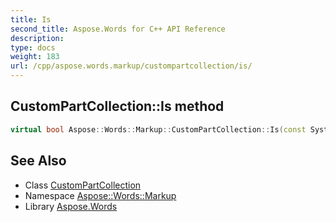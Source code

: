 ```yaml
---
title: Is
second_title: Aspose.Words for C++ API Reference
description: 
type: docs
weight: 183
url: /cpp/aspose.words.markup/custompartcollection/is/
---
```

## CustomPartCollection::Is method




```cpp
virtual bool Aspose::Words::Markup::CustomPartCollection::Is(const System::TypeInfo &target) const override
```

## See Also

* Class [CustomPartCollection](../)
* Namespace [Aspose::Words::Markup](../../)
* Library [Aspose.Words](../../../)
